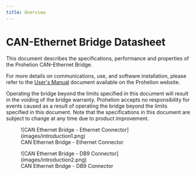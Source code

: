 ```yaml
---
title: Overview
---
```


# CAN-Ethernet Bridge Datasheet

This document describes the specifications, performance and properties of the Prohelion CAN–Ethernet Bridge.

For more details on communications, use, and software installation, please refer to the [User's Manual](../User_Manual/index.md) document available on the Prohelion website.

Operating the bridge beyond the limits specified in this document will result in the voiding of the bridge warranty.  Prohelion accepts no responsibility for events caused as a result of operating the bridge beyond the limits specified in this document. Note that the specifications in this document are subject to change at any time due to product improvement.

<figure markdown>
![CAN Ethernet Bridge - Ethernet Connector](images/introduction1.png)
<figcaption>CAN Ethernet Bridge - Ethernet Connector</figcaption>
</figure>

<figure markdown>
![CAN Ethernet Bridge - DB9 Connector](images/introduction2.png)
<figcaption>CAN Ethernet Bridge - DB9 Connector</figcaption>
</figure>